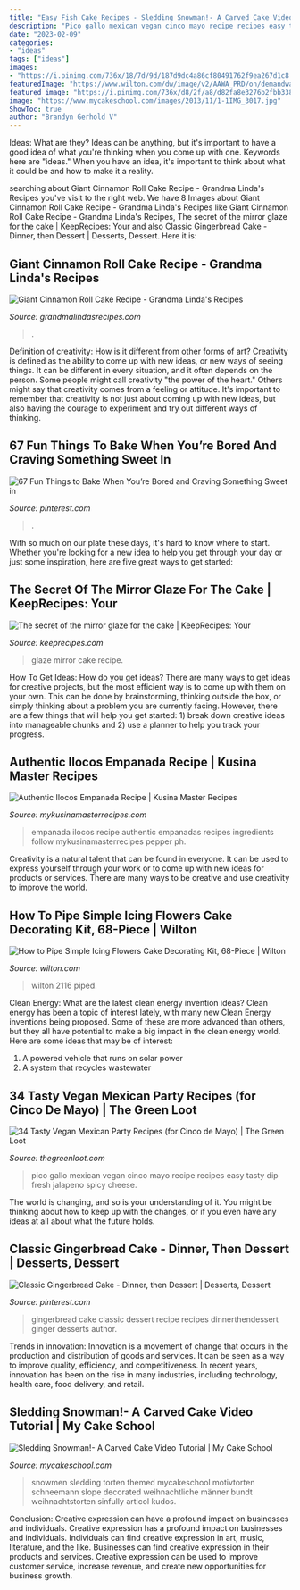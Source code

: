 ```yaml
---
title: "Easy Fish Cake Recipes - Sledding Snowman!- A Carved Cake Video Tutorial"
description: "Pico gallo mexican vegan cinco mayo recipe recipes easy tasty dip fresh jalapeno spicy cheese"
date: "2023-02-09"
categories:
- "ideas"
tags: ["ideas"]
images:
- "https://i.pinimg.com/736x/18/7d/9d/187d9dc4a86cf80491762f9ea267d1c8.jpg"
featuredImage: "https://www.wilton.com/dw/image/v2/AAWA_PRD/on/demandware.static/-/Sites-wilton-product-master/default/dw7ab90699/images/product/2116-3006/2116-3006-Wilton-How-to-Pipe-Simple-Icing-Flowers-Cake-Decorating-Kit-68-Piece-L5.jpg?sw=1440&amp;sh=750&amp;sm=fit"
featured_image: "https://i.pinimg.com/736x/d8/2f/a8/d82fa8e3276b2fbb338ee09535043c89.jpg"
image: "https://www.mycakeschool.com/images/2013/11/1-1IMG_3017.jpg"
ShowToc: true
author: "Brandyn Gerhold V"
---
```



Ideas: What are they?
Ideas can be anything, but it's important to have a good idea of what you're thinking when you come up with one. Keywords here are "ideas." When you have an idea, it's important to think about what it could be and how to make it a reality.

	

		
searching about Giant Cinnamon Roll Cake Recipe - Grandma Linda&#039;s Recipes you've visit to the right web. We have 8 Images about Giant Cinnamon Roll Cake Recipe - Grandma Linda&#039;s Recipes like Giant Cinnamon Roll Cake Recipe - Grandma Linda&#039;s Recipes, The secret of the mirror glaze for the cake | KeepRecipes: Your and also Classic Gingerbread Cake - Dinner, then Dessert | Desserts, Dessert. Here it is:
		
    
## Giant Cinnamon Roll Cake Recipe - Grandma Linda&#039;s Recipes

<img loading=lazy src="https://grandmalindasrecipes.com/wp-content/uploads/2020/05/Giant-Cinnamon-Roll-Cake-Recipe-3.jpg" onerror="this.onerror=null;this.src='https://tse2.mm.bing.net/th?id=OIP.sFAFJKiENuoKMTjzTpuDFQHaLH&amp;pid=15.1';" alt="Giant Cinnamon Roll Cake Recipe - Grandma Linda&#039;s Recipes">

_Source: grandmalindasrecipes.com_

>. 

	

Definition of creativity: How is it different from other forms of art?
Creativity is defined as the ability to come up with new ideas, or new ways of seeing things. It can be different in every situation, and it often depends on the person. Some people might call creativity "the power of the heart." Others might say that creativity comes from a feeling or attitude. It's important to remember that creativity is not just about coming up with new ideas, but also having the courage to experiment and try out different ways of thinking.

    
## 67 Fun Things To Bake When You’re Bored And Craving Something Sweet In

<img loading=lazy src="https://i.pinimg.com/736x/18/7d/9d/187d9dc4a86cf80491762f9ea267d1c8.jpg" onerror="this.onerror=null;this.src='https://tse2.mm.bing.net/th?id=OIP.BE9QRlcCZFMstXE1GAPj8AHaLH&amp;pid=15.1';" alt="67 Fun Things to Bake When You’re Bored and Craving Something Sweet in">

_Source: pinterest.com_

>. 

	

With so much on our plate these days, it's hard to know where to start. Whether you're looking for a new idea to help you get through your day or just some inspiration, here are five great ways to get started: 

    
## The Secret Of The Mirror Glaze For The Cake | KeepRecipes: Your

<img loading=lazy src="https://keeprecipes.com/sites/keeprecipes/files/189844_1487710710_0.jpg" onerror="this.onerror=null;this.src='https://tse4.mm.bing.net/th?id=OIP.U4-wwYS1p6ijwHsQfleXTAHaHZ&amp;pid=15.1';" alt="The secret of the mirror glaze for the cake | KeepRecipes: Your">

_Source: keeprecipes.com_

>glaze mirror cake recipe. 

	

How To Get Ideas: How do you get ideas?
There are many ways to get ideas for creative projects, but the most efficient way is to come up with them on your own. This can be done by brainstorming, thinking outside the box, or simply thinking about a problem you are currently facing. However, there are a few things that will help you get started: 1) break down creative ideas into manageable chunks and 2) use a planner to help you track your progress.

    
## Authentic Ilocos Empanada Recipe | Kusina Master Recipes

<img loading=lazy src="http://www.mykusinamasterrecipes.com/wp-content/uploads/2016/03/Ilocos-Empanada.jpg" onerror="this.onerror=null;this.src='https://tse2.mm.bing.net/th?id=OIP.JXipSdj9vtdYPfmu1OA5tQHaE8&amp;pid=15.1';" alt="Authentic Ilocos Empanada Recipe | Kusina Master Recipes">

_Source: mykusinamasterrecipes.com_

>empanada ilocos recipe authentic empanadas recipes ingredients follow mykusinamasterrecipes pepper ph. 

	

Creativity is a natural talent that can be found in everyone. It can be used to express yourself through your work or to come up with new ideas for products or services. There are many ways to be creative and use creativity to improve the world.

    
## How To Pipe Simple Icing Flowers Cake Decorating Kit, 68-Piece | Wilton

<img loading=lazy src="https://www.wilton.com/dw/image/v2/AAWA_PRD/on/demandware.static/-/Sites-wilton-product-master/default/dw7ab90699/images/product/2116-3006/2116-3006-Wilton-How-to-Pipe-Simple-Icing-Flowers-Cake-Decorating-Kit-68-Piece-L5.jpg?sw=1440&amp;sh=750&amp;sm=fit" onerror="this.onerror=null;this.src='https://tse1.mm.bing.net/th?id=OIP.8TtZFTLcg1-KCZ1Qe2oq-QHaHa&amp;pid=15.1';" alt="How to Pipe Simple Icing Flowers Cake Decorating Kit, 68-Piece | Wilton">

_Source: wilton.com_

>wilton 2116 piped. 

	

Clean Energy: What are the latest clean energy invention ideas?
Clean energy has been a topic of interest lately, with many new Clean Energy inventions being proposed. Some of these are more advanced than others, but they all have potential to make a big impact in the clean energy world. Here are some ideas that may be of interest: 
1. A powered vehicle that runs on solar power 
2. A system that recycles wastewater 

    
## 34 Tasty Vegan Mexican Party Recipes (for Cinco De Mayo) | The Green Loot

<img loading=lazy src="http://thegreenloot.com/wp-content/uploads/2018/04/vegan-mexican-party-recipes-cinco-mayo-5.jpg" onerror="this.onerror=null;this.src='https://tse4.mm.bing.net/th?id=OIP.Z-VnlPFx1JYe7wEQJcPwcgHaLH&amp;pid=15.1';" alt="34 Tasty Vegan Mexican Party Recipes (for Cinco de Mayo) | The Green Loot">

_Source: thegreenloot.com_

>pico gallo mexican vegan cinco mayo recipe recipes easy tasty dip fresh jalapeno spicy cheese. 

	

The world is changing, and so is your understanding of it. You might be thinking about how to keep up with the changes, or if you even have any ideas at all about what the future holds. 

    
## Classic Gingerbread Cake - Dinner, Then Dessert | Desserts, Dessert

<img loading=lazy src="https://i.pinimg.com/736x/d8/2f/a8/d82fa8e3276b2fbb338ee09535043c89.jpg" onerror="this.onerror=null;this.src='https://tse4.mm.bing.net/th?id=OIP.H4lVx9Q5QKrefptOBo-nMQHaLH&amp;pid=15.1';" alt="Classic Gingerbread Cake - Dinner, then Dessert | Desserts, Dessert">

_Source: pinterest.com_

>gingerbread cake classic dessert recipe recipes dinnerthendessert ginger desserts author. 

	

Trends in innovation:
Innovation is a movement of change that occurs in the production and distribution of goods and services. It can be seen as a way to improve quality, efficiency, and competitiveness. In recent years, innovation has been on the rise in many industries, including technology, health care, food delivery, and retail.

    
## Sledding Snowman!- A Carved Cake Video Tutorial | My Cake School

<img loading=lazy src="https://www.mycakeschool.com/images/2013/11/1-1IMG_3017.jpg" onerror="this.onerror=null;this.src='https://tse2.mm.bing.net/th?id=OIP.mAsBW1RwueItyitISashRwHaKW&amp;pid=15.1';" alt="Sledding Snowman!- A Carved Cake Video Tutorial | My Cake School">

_Source: mycakeschool.com_

>snowmen sledding torten themed mycakeschool motivtorten schneemann slope decorated weihnachtliche männer bundt weihnachtstorten sinfully articol kudos. 

	

Conclusion: Creative expression can have a profound impact on businesses and individuals.
Creative expression has a profound impact on businesses and individuals. Individuals can find creative expression in art, music, literature, and the like. Businesses can find creative expression in their products and services. Creative expression can be used to improve customer service, increase revenue, and create new opportunities for business growth.

